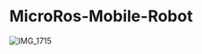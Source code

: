 # MicroRos-Mobile-Robot
![IMG_1715](https://github.com/user-attachments/assets/31ec44da-90bb-40b4-ae1d-e2588c215fbf)

